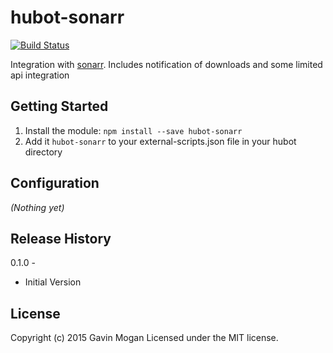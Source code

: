 # hubot-sonarr

[![Build Status](https://travis-ci.org/halkeye/hubot-sonarr.png)](https://travis-ci.org/halkeye/hubot-sonarr)

Integration with [sonarr](https://sonarr.tv/). Includes notification of downloads and some limited api integration

## Getting Started
1. Install the module: `npm install --save hubot-sonarr`
2. Add it `hubot-sonarr` to your external-scripts.json file in your hubot directory

## Configuration
_(Nothing yet)_

## Release History

0.1.0 - 

 * Initial Version
 

## License
Copyright (c) 2015 Gavin Mogan
Licensed under the MIT license.
